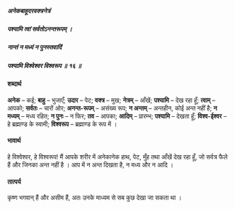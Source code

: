 ##### अनेकबाहूदरवक्त्रनेत्रं
##### पश्यामि त्वां सर्वतोऽनन्तरूपम् ।
##### नान्तं न मध्यं न पुनस्तवादिं
##### पश्यामि विश्वेश्वर विश्वरूप ॥ १६ ॥

#### शब्दार्थ

**अनेक** – कई; **बाहु** – भुजाएँ; **उदार** – पेट; **वक्त्र** – मुख; **नेत्रम्** – आँखें; **पश्यामि** – देख रहा हूँ; **त्वाम्** – आपको; **सर्वतः** – चारों ओर; **अनन्त-रूपम्** – असंख्य रूप; **न अन्तम्** – अन्तहीन, कोई अन्त नहीं है; **न मध्यम्** – मध्य रहित; **न पुनः** – न फिर; **तव** – आपका; **आदिम्** – प्रारम्भ; **पश्यामि** – देखता हूँ; **विश्व-ईश्वर** – हे ब्रह्माण्ड के स्वामी; **विश्वरूप** – ब्रह्माण्ड के रूप में ।

#### भावार्थ

हे विश्वेश्वर, हे विश्वरूप! मैं आपके शरीर में अनेकानेक हाथ, पेट, मुँह तथा आँखें देख रहा हूँ, जो सर्वत्र फैले हैं और जिनका अन्त नहीं है । आप में न अन्त दिखता है, न मध्य और न आदि ।

#### तात्पर्य

कृष्ण भगवान् हैं और असीम हैं, अतः उनके माध्यम से सब कुछ देखा जा सकता था ।